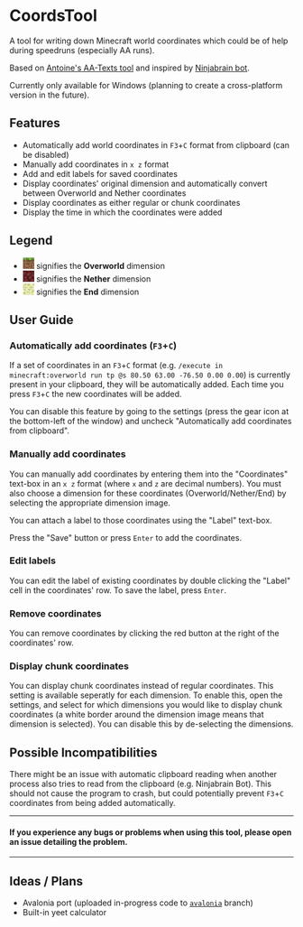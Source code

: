 # CoordsTool
A tool for writing down Minecraft world coordinates which could be of help during speedruns (especially AA runs).

Based on [Antoine's AA-Texts tool](https://github.com/Antoine-MSL/AA-Texts) and inspired by [Ninjabrain bot](https://github.com/Ninjabrain1/Ninjabrain-Bot).

Currently only available for Windows (planning to create a cross-platform version in the future).

## Features
* Automatically add world coordinates in `F3`+`C` format from clipboard (can be disabled)
* Manually add coordinates in `x z` format
* Add and edit labels for saved coordinates
* Display coordinates' original dimension and automatically convert between Overworld and Nether coordinates
* Display coordinates as either regular or chunk coordinates
* Display the time in which the coordinates were added

## Legend
* ![Grass block](/CoordsTool.WPF/Resources/Textures/grass-block.png) signifies the **Overworld** dimension
* ![Netherrack](/CoordsTool.WPF/Resources/Textures/netherrack.png) signifies the **Nether** dimension
* ![End stone](/CoordsTool.WPF/Resources/Textures/end-stone.png) signifies the **End** dimension

## User Guide
### Automatically add coordinates (`F3`+`C`)

If a set of coordinates in an `F3`+`C` format (e.g. `/execute in minecraft:overworld run tp @s 80.50 63.00 -76.50 0.00 0.00`) is currently present in your clipboard, they will be automatically added.
Each time you press `F3`+`C` the new coordinates will be added.

You can disable this feature by going to the settings (press the gear icon at the bottom-left of the window) and uncheck "Automatically add coordinates from clipboard".

### Manually add coordinates

You can manually add coordinates by entering them into the "Coordinates" text-box in an `x z` format (where `x` and `z` are decimal numbers).
You must also choose a dimension for these coordinates (Overworld/Nether/End) by selecting the appropriate dimension image.

You can attach a label to those coordinates using the "Label" text-box.

Press the "Save" button or press `Enter` to add the coordinates.

### Edit labels

You can edit the label of existing coordinates by double clicking the "Label" cell in the coordinates' row. To save the label, press `Enter`.

### Remove coordinates

You can remove coordinates by clicking the red button at the right of the coordinates' row.

### Display chunk coordinates

You can display chunk coordinates instead of regular coordinates. This setting is available seperatly for each dimension.
To enable this, open the settings, and select for which dimensions you would like to display chunk coordinates (a white border around the dimension image means that dimension is selected).
You can disable this by de-selecting the dimensions.

## Possible Incompatibilities

There might be an issue with automatic clipboard reading when another process also tries to read from the clipboard (e.g. Ninjabrain Bot).
This should not cause the program to crash, but could potentially prevent `F3`+`C` coordinates from being added automatically.

---

#### If you experience any bugs or problems when using this tool, please open an issue detailing the problem.

---

## Ideas / Plans

* Avalonia port (uploaded in-progress code to [`avalonia`](https://github.com/IdanZel/CoordsTool/tree/avalonia) branch)
* Built-in yeet calculator


